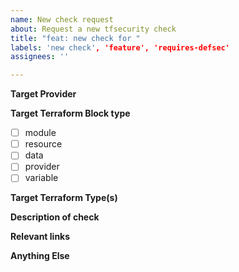```yaml
---
name: New check request
about: Request a new tfsecurity check
title: "feat: new check for "
labels: 'new check', 'feature', 'requires-defsec'
assignees: ''

---
```


**Target Provider**
<!-- Please specify the provider that this check will target e.g. AWS, GCP etc. -->

**Target Terraform Block type**
- [ ] module
- [ ] resource
- [ ] data 
- [ ] provider
- [ ] variable

**Target Terraform Type(s)**
<!-- Please specify the type(s)  eg; `aws_s3_bucket` or `azurerm_network_security_group` -->

**Description of check**
<!-- Please provide a description of what should be checked -->

**Relevant links**
<!-- Are there any links that support this check? -->

**Anything Else**
<!-- Anything else you think supports this check request -->

